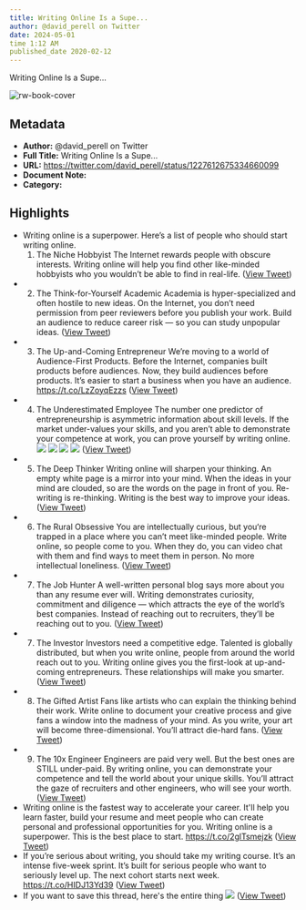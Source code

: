```yaml
---
title: Writing Online Is a Supe...
author: @david_perell on Twitter
date: 2024-05-01
time 1:12 AM
published_date 2020-02-12
---
```

Writing Online Is a Supe...

![rw-book-cover](https://pbs.twimg.com/profile_images/1341406620107091968/Cxxf4Uf5.jpg)

## Metadata
- **Author:** @david_perell on Twitter
- **Full Title:** Writing Online Is a Supe...
- **URL:** https://twitter.com/david_perell/status/1227612675334660099
- **Document Note:** 
- **Category:**

## Highlights
- Writing online is a superpower.
  Here’s a list of people who should start writing online.
  1. The Niche Hobbyist
  The Internet rewards people with obscure interests. Writing online will help you find other like-minded hobbyists who you wouldn’t be able to find in real-life. ([View Tweet](https://twitter.com/david_perell/status/1227612675334660099))
- 2. The Think-for-Yourself Academic
  Academia is hyper-specialized and often hostile to new ideas.
  On the Internet, you don’t need permission from peer reviewers before you publish your work.
  Build an audience to reduce career risk — so you can study unpopular ideas. ([View Tweet](https://twitter.com/david_perell/status/1227612676324515842))
- 3. The Up-and-Coming Entrepreneur
  We’re moving to a world of Audience-First Products.
  Before the Internet, companies built products before audiences. Now, they build audiences before products.
  It’s easier to start a business when you have an audience.
  https://t.co/LzZoyqEzzs ([View Tweet](https://twitter.com/david_perell/status/1227612677222158337))
- 4. The Underestimated Employee
  The number one predictor of entrepreneurship is asymmetric information about skill levels.
  If the market under-values your skills, and you aren’t able to demonstrate your competence at work, you can prove yourself by writing online. 
  ![](https://pbs.twimg.com/media/EQlbOmbW4AA8Sk3.jpg) 
  ![](https://pbs.twimg.com/media/EQlbOmVXsAMvR8p.jpg) 
  ![](https://pbs.twimg.com/media/EQlbOmTWsAEXcDt.jpg) 
  ![](https://pbs.twimg.com/media/EQlbOmYXsAAQaau.jpg) ([View Tweet](https://twitter.com/david_perell/status/1227612686269194240))
- 5. The Deep Thinker
  Writing online will sharpen your thinking.
  An empty white page is a mirror into your mind. When the ideas in your mind are clouded, so are the words on the page in front of you. Re-writing is re-thinking.
  Writing is the best way to improve your ideas. ([View Tweet](https://twitter.com/david_perell/status/1227612689175846913))
- 6. The Rural Obsessive
  You are intellectually curious, but you‘re trapped in a place where you can’t meet like-minded people.
  Write online, so people come to you.
  When they do, you can video chat with them and find ways to meet them in person.
  No more intellectual loneliness. ([View Tweet](https://twitter.com/david_perell/status/1227612690299936775))
- 7. The Job Hunter
  A well-written personal blog says more about you than any resume ever will.
  Writing demonstrates curiosity, commitment and diligence — which attracts the eye of the world’s best companies.
  Instead of reaching out to recruiters, they’ll be reaching out to you. ([View Tweet](https://twitter.com/david_perell/status/1227612691319185413))
- 7. The Investor
  Investors need a competitive edge.
  Talented is globally distributed, but when you write online, people from around the world reach out to you.
  Writing online gives you the first-look at up-and-coming entrepreneurs.
  These relationships will make you smarter. ([View Tweet](https://twitter.com/david_perell/status/1227613770215755779))
- 8. The Gifted Artist
  Fans like artists who can explain the thinking behind their work.
  Write online to document your creative process and give fans a window into the madness of your mind.
  As you write, your art will become three-dimensional.
  You’ll attract die-hard fans. ([View Tweet](https://twitter.com/david_perell/status/1227614775171076097))
- 9. The 10x Engineer
  Engineers are paid very well.
  But the best ones are STILL under-paid.
  By writing online, you can demonstrate your competence and tell the world about your unique skills.
  You’ll attract the gaze of recruiters and other engineers, who will see your worth. ([View Tweet](https://twitter.com/david_perell/status/1227616325738127360))
- Writing online is the fastest way to accelerate your career. 
  It'll help you learn faster, build your resume and meet people who can create personal and professional opportunities for you.
  Writing online is a superpower.
  This is the best place to start.
  https://t.co/2glTsmejzk ([View Tweet](https://twitter.com/david_perell/status/1227617273646587906))
- If you’re serious about writing, you should take my writing course.
  It’s an intense five-week sprint.
  It’s built for serious people who want to seriously level up.
  The next cohort starts next week.
  https://t.co/HIDJ13Yd39 ([View Tweet](https://twitter.com/david_perell/status/1227617799197069312))
- If you want to save this thread, here's the entire thing 
  ![](https://pbs.twimg.com/media/EbZ2-m6VcAAb28y.jpg) ([View Tweet](https://twitter.com/david_perell/status/1276338366338920448))
